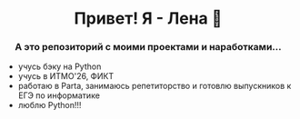 
<h1 align="center"> Привет! Я - Лена  👋 </h1>
<h3 align="center"> А это репозиторий с моими проектами и наработками... </h3>

- учусь бэку на Python
- учусь в ИТМО'26, ФИКТ
- работаю в Parta, занимаюсь репетиторство и готовлю выпускников к ЕГЭ по информатике
- люблю Python!!!







